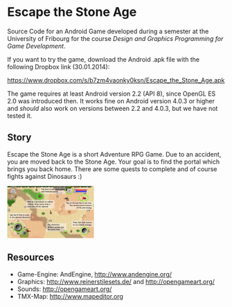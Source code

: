 Escape the Stone Age
====================

Source Code for an Android Game developed during a semester at the University of Fribourg for the course *Design and Graphics Programming for Game Development*.

If you want to try the game, download the Android .apk file with the following Dropbox link (30.01.2014):

https://www.dropbox.com/s/b7zm4vaonky0ksn/Escape_the_Stone_Age.apk

The game requires at least Android version 2.2 (API 8), since OpenGL ES 2.0 was introduced then.
It works fine on Android version 4.0.3 or higher and *should* also work on versions between 2.2 and 4.0.3, but we have not tested it.

Story
----
Escape the Stone Age is a short Adventure RPG Game. Due to an accident, you are moved back to the Stone Age. Your goal is to find the portal which brings you back home. There are some quests to complete and of course fights against Dinosaurs :)

<img src="/assets/gfx/help/help_01.jpg" width="600" style="width: 200px; height: auto;" alt="">

Resources
---------
* Game-Engine: AndEngine, http://www.andengine.org/
* Graphics: http://www.reinerstilesets.de/ and http://opengameart.org/
* Sounds: http://opengameart.org/
* TMX-Map: http://www.mapeditor.org
